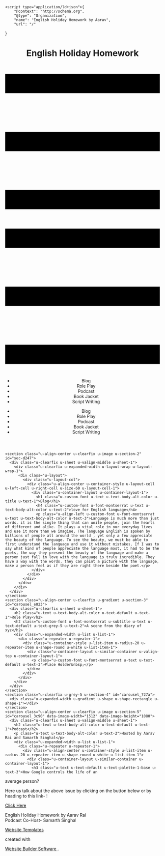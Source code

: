 
<!DOCTYPE html>
<html style="font-size: 16px;">
  <head>
    <meta name="viewport" content="width=device-width, initial-scale=1.0">
    <meta charset="utf-8">
    <meta name="keywords" content="Cosmos">
    <meta name="description" content="">
    <title>English Holiday Homework</title>
    <link rel="stylesheet" href="/nicepage.css?version=e10bc5dd-5519-4852-9942-99dcd40af6c6" media="screen">
    <script class="u-script" type="text/javascript" src="//capp.nicepage.com/assets/jquery-1.9.1.min.js" defer=""></script>
    <script class="u-script" type="text/javascript" src="//capp.nicepage.com/51358387c8da6cd751aa21ca24f95e9a717e068c/nicepage.js" defer=""></script>
    <meta name="generator" content="Nicepage 4.12.2, nicepage.com">
    <link id="u-theme-google-font" rel="stylesheet" href="https://fonts.googleapis.com/css?family=Montserrat:100,100i,200,200i,300,300i,400,400i,500,500i,600,600i,700,700i,800,800i,900,900i|Open+Sans:300,300i,400,400i,500,500i,600,600i,700,700i,800,800i">
    <link id="u-page-google-font" rel="stylesheet" href="https://fonts.googleapis.com/css?family=Montserrat:100,100i,200,200i,300,300i,400,400i,500,500i,600,600i,700,700i,800,800i,900,900i|Julius+Sans+One:400">
    <style class="u-style"> .u-section-2 {
  background-image: url("//images03.nicepage.com/c461c07a441a5d220e8feb1a/7393283887455bd5878eaeec/bg.jpg");
  background-position: 50% 50%;
}
.u-section-2 .u-sheet-1 {
  min-height: 826px;
}
.u-section-2 .u-layout-wrap-1 {
  margin: 60px auto 60px 0;
}
.u-section-2 .u-layout-cell-1 {
  min-height: 689px;
}
.u-section-2 .u-container-layout-1 {
  padding: 30px;
}
.u-section-2 .u-text-1 {
  font-family: "Julius Sans One";
  font-size: 8rem;
  line-height: 1;
  margin: 28px 0 0;
}
.u-section-2 .u-text-2 {
  text-transform: uppercase;
  font-size: 1.25rem;
  letter-spacing: 6px;
  margin: -1px 0 0;
}
.u-section-2 .u-text-3 {
  font-size: 1.125rem;
  margin: 20px 0 0;
}
@media (max-width: 1199px) {
  .u-section-2 .u-sheet-1 {
    min-height: 560px;
  }
  .u-section-2 .u-layout-wrap-1 {
    margin-right: initial;
    margin-left: initial;
  }
  .u-section-2 .u-layout-cell-1 {
    min-height: 568px;
  }
  .u-section-2 .u-text-3 {
    font-weight: 400;
  }
}
@media (max-width: 991px) {
  .u-section-2 .u-sheet-1 {
    min-height: 92px;
  }
  .u-section-2 .u-layout-cell-1 {
    min-height: 100px;
  }
}
@media (max-width: 767px) {
  .u-section-2 .u-sheet-1 {
    min-height: 342px;
  }
  .u-section-2 .u-layout-wrap-1 {
    margin-top: 35px;
    margin-bottom: 35px;
    margin-right: initial;
    margin-left: initial;
  }
  .u-section-2 .u-container-layout-1 {
    padding-left: 10px;
    padding-right: 10px;
  }
  .u-section-2 .u-text-1 {
    font-size: 6rem;
  }
  .u-section-2 .u-text-2 {
    font-size: 1.125rem;
  }
}
@media (max-width: 575px) {
  .u-section-2 .u-sheet-1 {
    min-height: 215px;
  }
  .u-section-2 .u-text-1 {
    font-size: 4.25rem;
  }
  .u-section-2 .u-text-2 {
    font-size: 1rem;
  }
}</style>
    <style class="u-style"> .u-section-3 {
  background-image: linear-gradient(to right, #242c99, #ee1c6f);
}
.u-section-3 .u-sheet-1 {
  min-height: 850px;
}
.u-section-3 .u-text-1 {
  font-weight: 700;
  margin: 15px auto 0;
}
.u-section-3 .u-text-2 {
  font-weight: 400;
  margin: 15px auto 0;
}
.u-section-3 .u-list-1 {
  margin-top: 15px;
  margin-bottom: 57px;
}
.u-section-3 .u-repeater-1 {
  grid-template-columns: repeat(1, 100%);
  min-height: 655px;
  grid-gap: 10px;
}
.u-section-3 .u-list-item-1 {
  background-image: none;
}
.u-section-3 .u-container-layout-1 {
  padding: 30px;
}
.u-section-3 .u-text-3 {
  font-weight: 400;
  margin-bottom: 0;
  margin-top: 0;
}
@media (max-width: 1199px) {
  .u-section-3 .u-repeater-1 {
    grid-template-columns: 100%;
  }
}
@media (max-width: 575px) {
  .u-section-3 .u-container-layout-1 {
    padding-left: 20px;
    padding-right: 20px;
  }
}</style>
    <style class="u-style"> .u-section-4 {
  background-image: none;
  min-height: 1114px;
}
.u-section-4 .u-shape-1 {
  height: 415px;
  margin-top: 0;
  margin-bottom: 60px;
  background-image: linear-gradient(to right, #242c99, #ee1c6f);
}
@media (max-width: 991px) {
   .u-section-4 {
    min-height: 973px;
  }
}
@media (max-width: 767px) {
   .u-section-4 {
    min-height: 885px;
  }
}
@media (max-width: 575px) {
   .u-section-4 {
    min-height: 842px;
  }
}</style>
    <style class="u-style"> .u-section-5 {
  background-image: url("//images01.nicepage.com/c461c07a441a5d220e8feb1a/d5ca6f07b0de540d85220d35/2699cd59-f1c0-7441-0324-5c0e005e96d7.jpg");
  background-position: 50% 50%;
}
.u-section-5 .u-sheet-1 {
  min-height: 846px;
}
.u-section-5 .u-text-1 {
  font-size: 3.75rem;
  margin: 60px auto 0;
}
.u-section-5 .u-text-2 {
  line-height: 1.6;
  font-size: 1.25rem;
  width: 469px;
  margin: 58px auto 0;
}
.u-section-5 .u-list-1 {
  margin-top: 40px;
  margin-bottom: 60px;
}
.u-section-5 .u-repeater-1 {
  grid-template-columns: repeat(1, 100%);
  min-height: 358px;
  grid-gap: 20px;
}
.u-section-5 .u-list-item-1 {
  background-image: none;
  box-shadow: 5px 5px 20px 0 rgba(0,0,0,0.2);
}
.u-section-5 .u-container-layout-1 {
  padding: 50px 30px 30px;
}
.u-section-5 .u-text-3 {
  font-size: 3rem;
  font-weight: 700;
  margin: 0 auto;
}
.u-section-5 .u-text-4 {
  font-size: 1rem;
  line-height: 1.8;
  font-style: italic;
  margin: 20px auto 0 0;
}
.u-section-5 .u-btn-1 {
  border-style: none none solid;
  font-weight: 700;
  text-transform: uppercase;
  font-size: 1.25rem;
  letter-spacing: normal;
  margin: 20px auto 0;
  padding: 13px 74px;
}
@media (max-width: 1199px) {
  .u-section-5 .u-sheet-1 {
    min-height: 747px;
  }
  .u-section-5 .u-repeater-1 {
    grid-template-columns: 100%;
  }
}
@media (max-width: 991px) {
  .u-section-5 .u-sheet-1 {
    min-height: 1016px;
  }
  .u-section-5 .u-container-layout-1 {
    padding-top: 30px;
  }
}
@media (max-width: 767px) {
  .u-section-5 .u-sheet-1 {
    min-height: 888px;
  }
  .u-section-5 .u-text-2 {
    margin-top: 36px;
  }
  .u-section-5 .u-repeater-1 {
    grid-template-columns: repeat(2, calc(50% - 10px));
  }
  .u-section-5 .u-container-layout-1 {
    padding-left: 20px;
    padding-right: 20px;
  }
}
@media (max-width: 575px) {
  .u-section-5 .u-sheet-1 {
    min-height: 1544px;
  }
  .u-section-5 .u-text-1 {
    font-size: 1.875rem;
  }
  .u-section-5 .u-text-2 {
    width: 340px;
  }
  .u-section-5 .u-repeater-1 {
    grid-template-columns: 100%;
  }
  .u-section-5 .u-container-layout-1 {
    padding-left: 30px;
    padding-right: 30px;
  }
  .u-section-5 .u-text-3 {
    font-size: 1.5rem;
  }
}</style>
    
    <script type="application/ld+json">{
		"@context": "http://schema.org",
		"@type": "Organization",
		"name": "English Holiday Homework by Aarav",
		"url": "/"
}</script>
    <meta name="theme-color" content="#ee1c6f">
    <meta property="og:title" content="English Holiday Homework">
    <meta property="og:description" content="">
    <meta property="og:type" content="website">
    <link rel="canonical" href="/">
  
</head>
  <body class="u-body u-xl-mode"   >
<header class="u-clearfix u-header u-header" id="sec-33bb"><div class="u-clearfix u-sheet u-sheet-1">
        <h1 class="u-custom-font u-text u-title u-text-1">English Holiday Homework</h1>
        <nav class="u-menu u-menu-dropdown u-offcanvas u-menu-1" data-responsive-from="XL">
          <div class="menu-collapse" style="font-size: 1rem; letter-spacing: 0px; font-weight: 700;">
            <a class="u-button-style u-custom-border u-custom-border-color u-custom-borders u-custom-left-right-menu-spacing u-custom-padding-bottom u-custom-text-color u-custom-text-hover-color u-custom-top-bottom-menu-spacing u-nav-link u-text-active-palette-1-base u-text-hover-palette-2-base" href="#" style="padding: 4px 0px; font-size: calc(1em + 8px);">
              <svg class="u-svg-link" viewBox="0 0 24 24"><use xlink:href="#menu-hamburger"></use></svg>
              <svg class="u-svg-content" version="1.1" id="menu-hamburger" viewBox="0 0 16 16" x="0px" y="0px" xmlns:xlink="http://www.w3.org/1999/xlink" xmlns="http://www.w3.org/2000/svg"><g><rect y="1" width="16" height="2"></rect><rect y="7" width="16" height="2"></rect><rect y="13" width="16" height="2"></rect>
</g></svg>
            </a>
          </div>
          <div class="u-custom-menu u-nav-container">
            <ul class="u-nav u-spacing-20 u-unstyled u-nav-1"><li class="u-nav-item"><a class="u-button-style u-nav-link u-text-active-palette-1-base u-text-grey-90 u-text-hover-palette-1-base" style="padding: 10px;">Blog</a>
</li><li class="u-nav-item"><a class="u-button-style u-nav-link u-text-active-palette-1-base u-text-grey-90 u-text-hover-palette-1-base" style="padding: 10px;">Role Play</a>
</li><li class="u-nav-item"><a class="u-button-style u-nav-link u-text-active-palette-1-base u-text-grey-90 u-text-hover-palette-1-base" style="padding: 10px;">Podcast</a>
</li><li class="u-nav-item"><a class="u-button-style u-nav-link u-text-active-palette-1-base u-text-grey-90 u-text-hover-palette-1-base" style="padding: 10px;">Book Jacket</a>
</li><li class="u-nav-item"><a class="u-button-style u-nav-link u-text-active-palette-1-base u-text-grey-90 u-text-hover-palette-1-base" style="padding: 10px 11px 10px 10px;">Script Writing</a>
</li></ul>
          </div>
          <div class="u-custom-menu u-nav-container-collapse">
            <div class="u-black u-container-style u-inner-container-layout u-opacity u-opacity-95 u-sidenav">
              <div class="u-inner-container-layout u-sidenav-overflow">
                <div class="u-menu-close"></div>
                <ul class="u-align-center u-nav u-popupmenu-items u-unstyled u-nav-2"><li class="u-nav-item"><a class="u-button-style u-nav-link">Blog</a>
</li><li class="u-nav-item"><a class="u-button-style u-nav-link">Role Play</a>
</li><li class="u-nav-item"><a class="u-button-style u-nav-link">Podcast</a>
</li><li class="u-nav-item"><a class="u-button-style u-nav-link">Book Jacket</a>
</li><li class="u-nav-item"><a class="u-button-style u-nav-link">Script Writing</a>
</li></ul>
              </div>
            </div>
            <div class="u-black u-menu-overlay u-opacity u-opacity-70"></div>
          </div>
        </nav>
      </div></header>
    
    <section class="u-align-center u-clearfix u-image u-section-2" id="sec-d247">
      <div class="u-clearfix u-sheet u-valign-middle u-sheet-1">
        <div class="u-clearfix u-expanded-width u-layout-wrap u-layout-wrap-1">
          <div class="u-layout">
            <div class="u-layout-col">
              <div class="u-align-center u-container-style u-layout-cell u-left-cell u-right-cell u-size-60 u-layout-cell-1">
                <div class="u-container-layout u-container-layout-1">
                  <h1 class="u-custom-font u-text u-text-body-alt-color u-title u-text-1">Blog</h1>
                  <h4 class="u-custom-font u-font-montserrat u-text u-text-body-alt-color u-text-2">love for English language</h4>
                  <p class="u-align-left u-custom-font u-font-montserrat u-text u-text-body-alt-color u-text-3">Language is much more than just words, it is the single thing that can unite people, join the hearts of different and alike. It plays a vital role in our everyday lives and use it more than we imagine. The language English is spoken by billions of people all around the world , yet only a few appreciate the beauty of the language. To see the beauty, we must be able to first understand the language and use it without mistakes. If I was to say what kind of people appreciate the language most, it had to be the poets, the way they present the beauty of the language and make a person just fall in love with the language is truly incredible. They have a way with the words, they can paint a picture with the language, make a person feel as if they are right there beside the poet.</p>
                </div>
              </div>
            </div>
          </div>
        </div>
      </div>
    </section>
    <section class="u-align-center u-clearfix u-gradient u-section-3" id="carousel_e023">
      <div class="u-clearfix u-sheet u-sheet-1">
        <h2 class="u-text u-text-body-alt-color u-text-default u-text-1">Role Play</h2>
        <h2 class="u-custom-font u-font-montserrat u-subtitle u-text u-text-default u-text-grey-5 u-text-2">A scene from the diary of xyz</h2>
        <div class="u-expanded-width u-list u-list-1">
          <div class="u-repeater u-repeater-1">
            <div class="u-container-style u-list-item u-radius-20 u-repeater-item u-shape-round u-white u-list-item-1">
              <div class="u-container-layout u-similar-container u-valign-top u-container-layout-1">
                <p class="u-custom-font u-font-montserrat u-text u-text-default u-text-3">Place Holder&nbsp;</p>
              </div>
            </div>
          </div>
        </div>
      </div>
    </section>
    <section class="u-clearfix u-grey-5 u-section-4" id="carousel_727a">
      <div class="u-expanded-width u-gradient u-shape u-shape-rectangle u-shape-1"></div>
    </section>
    <section class="u-align-center u-clearfix u-image u-section-5" id="carousel_3c90" data-image-width="1512" data-image-height="1080">
      <div class="u-clearfix u-sheet u-valign-middle u-sheet-1">
        <h2 class="u-text u-text-body-alt-color u-text-default u-text-1">Podcast</h2>
        <p class="u-text u-text-body-alt-color u-text-2">Hosted by Aarav Rai and Samarth Singhal</p>
        <div class="u-expanded-width u-list u-list-1">
          <div class="u-repeater u-repeater-1">
            <div class="u-align-center u-container-style u-list-item u-radius-20 u-repeater-item u-shape-round u-white u-list-item-1">
              <div class="u-container-layout u-similar-container u-container-layout-1">
                <h3 class="u-text u-text-default u-text-palette-1-base u-text-3">How Google controls the life of an
average person?</h3>
                <p class="u-text u-text-4">Here us talk about the above issue by clicking on the button below or by heading to this link- !</p>
                <a href="https://youtube.com" class="u-active-none u-border-2 u-border-active-black u-border-hover-black u-border-palette-1-base u-btn u-button-style u-hover-none u-none u-text-body-color u-text-hover-palette-1-base u-btn-1" target="_blank">Click Here</a>
              </div>
            </div>
          </div>
        </div>
      </div>
    </section>
    
    
<footer class="u-clearfix u-footer u-grey-80" id="sec-9e2d"><div class="u-clearfix u-sheet u-sheet-1">
        <div class="u-align-center u-container-style u-group u-group-1">
          <div class="u-container-layout u-valign-middle u-container-layout-1">
            <p class="u-small-text u-text u-text-variant u-text-1">English Holiday Homework by Aarav Rai<br>Podcast Co-Host- Samarth Singhal
            </p>
          </div>
        </div>
      </div></footer>
    <section class="u-backlink u-clearfix u-grey-80">
      <a class="u-link" href="https://nicepage.com/website-templates" target="_blank">
        <span>Website Templates</span>
      </a>
      <p class="u-text">
        <span>created with</span>
      </p>
      <a class="u-link" href="https://nicepage.com/" target="_blank">
        <span>Website Builder Software</span>
      </a>. 
    </section>
  </body>
</html>
